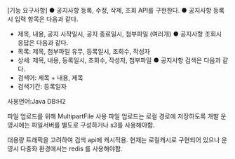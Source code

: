 [기능 요구사항]
● 공지사항 등록, 수정, 삭제, 조회 API를 구현한다. 
● 공지사항 등록시 입력 항목은 다음과 같다.
- 제목, 내용, 공지 시작일시, 공지 종료일시, 첨부파일 (여러개) 
● 공지사항 조회시 응답은 다음과 같다.
- 목록: 제목, 첨부파일 유무, 등록일시, 조회수, 작성자
- 상세: 제목, 내용, 등록일시, 조회수, 작성자, 첨부파일
● 공지사항 검색은 다음과 같다.
- 검색어: 제목 + 내용, 제목
- 검색기간: 등록일자


사용언어:Java
DB:H2

파일 업로드를 위해 MultipartFile 사용
파일 업로드는 로컬 경로에 저장하도록 개발
운영시에는 파일서버를 별도로 구성하거나 s3를 사용해야함. 

대용량 트래픽을 고려하여 검색 api에 캐시적용. 
현재는 로컬캐시로 구현되어 있으나 운영시 다중화 환경에서는 redis 를 사용해야함. 


